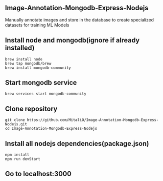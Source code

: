 ## Image-Annotation-Mongodb-Express-Nodejs
Manually annotate images and store in the database to create specialized datasets for training ML Models

## Install node and mongodb(ignore if already installed)
```
brew install node
brew tap mongodb/brew
brew install mongodb-community
```
## Start mongodb service
```
brew services start mongodb-community
```

## Clone repository

```
git clone https://github.com/MitaliO/Image-Annotation-Mongodb-Express-Nodejs.git
cd Image-Annotation-Mongodb-Express-Nodejs
```

## Install all nodejs dependencies(package.json)
```
npm install
npm run devStart
```
## Go to localhost:3000
